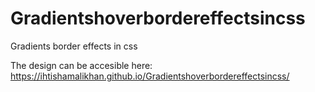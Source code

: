 # Gradientshoverbordereffectsincss
Gradients border effects in css


The design can be accesible here: https://ihtishamalikhan.github.io/Gradientshoverbordereffectsincss/
